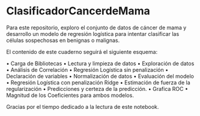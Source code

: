 # ClasificadorCancerdeMama

Para este repositorio, exploro el conjunto de datos de cáncer de mama y desarrollo un modelo de regresión logística para intentar 
clasificar las células sospechosas en benignas o malignas.

El contenido de este cuaderno seguirá el siguiente esquema:

•	Carga de Bibliotecas
•	Lectura y limpieza de datos
•	Exploración de datos
    •	Análisis de Correlación
•	Regresión Logística sin penalización
•	    Declaración de variables
    •	Normalización de datos
    •	Evaluación del modelo
•	Regresión Logística con penalización Ridge
•	    Estimación de fuerza de la regularización
•	Predicciones y certeza de la predicción.
    •	Grafica ROC
•	Magnitud de los Coeficientes para ambos modelos.

Gracias por el tiempo dedicado a la lectura de este notebook.
